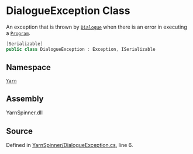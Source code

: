 # DialogueException Class

An exception that is thrown by [`Dialogue`](/api/csharp/yarn/dialogue.md) when there is an error in executing a [`Program`](/api/csharp/yarn/program.md).


```csharp
[Serializable]
public class DialogueException : Exception, ISerializable
```



## Namespace
[`Yarn`](/api/csharp/yarn/README.md)

## Assembly
YarnSpinner.dll

## Source
Defined in [YarnSpinner/DialogueException.cs](https://github.com/YarnSpinnerTool/YarnSpinner//blob/develop/YarnSpinner/DialogueException.cs#L6), line 6.

